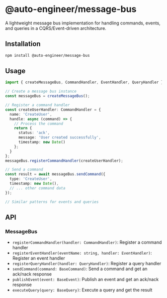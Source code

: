 # @auto-engineer/message-bus

A lightweight message bus implementation for handling commands, events, and queries in a CQRS/Event-driven architecture.

## Installation

```bash
npm install @auto-engineer/message-bus
```

## Usage

```typescript
import { createMessageBus, CommandHandler, EventHandler, QueryHandler } from '@auto-engineer/message-bus';

// Create a message bus instance
const messageBus = createMessageBus();

// Register a command handler
const createUserHandler: CommandHandler = {
  name: 'CreateUser',
  handle: async (command) => {
    // Process the command
    return {
      status: 'ack',
      message: 'User created successfully',
      timestamp: new Date()
    };
  }
};
messageBus.registerCommandHandler(createUserHandler);

// Send a command
const result = await messageBus.sendCommand({
  type: 'CreateUser',
  timestamp: new Date(),
  // ... other command data
});

// Similar patterns for events and queries
```

## API

### MessageBus

- `registerCommandHandler(handler: CommandHandler)`: Register a command handler
- `registerEventHandler(eventName: string, handler: EventHandler)`: Register an event handler
- `registerQueryHandler(handler: QueryHandler)`: Register a query handler
- `sendCommand(command: BaseCommand)`: Send a command and get an ack/nack response
- `publishEvent(event: BaseEvent)`: Publish an event and get an ack/nack response
- `executeQuery(query: BaseQuery)`: Execute a query and get the result 